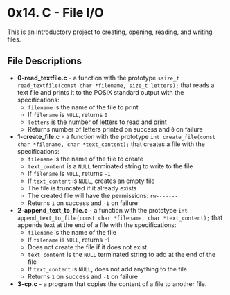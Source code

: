 # 0x14. C - File I/O
This is an introductory project to creating, opening, reading, and writing files.
## File Descriptions
* **0-read_textfile.c** - a function with the prototype `ssize_t read_textfile(const char *filename, size_t letters);` that reads a text file and prints it to the POSIX standard output with the specifications:
  * `filename` is the name of the file to print
  * If `filename` is `NULL`, returns `0`
  * `letters` is the number of letters to read and print
  * Returns number of letters printed on success and `0` on failure
* **1-create_file.c** - a function with the prototype `int create_file(const char *filename, char *text_content);` that creates a file with the specifications:
  * `filename` is the name of the file to create
  * `text_content` is a `NULL` terminated string to write to the file
  * If `filename` is `NULL`, returns `-1`
  * If `text_content` is `NULL`, creates an empty file
  * The file is truncated if it already exists
  * The created file will have the permissions: `rw-------`
  * Returns `1` on success and `-1` on failure
* **2-append_text_to_file.c** - a function with the prototype `int append_text_to_file(const char *filename, char *text_content);` that appends text at the end of a file with the specifications:
  * `filename` is the name of the file
  * If `filename` is `NULL`, returns -1
  * Does not create the file if it does not exist
  * `text_content` is the `NULL` terminated string to add at the end of the file
  * If `text_content` is `NULL`, does not add anything to the file.
  * Returns `1` on success and `-1` on failure
* **3-cp.c** - a program that copies the content of a file to another file.
